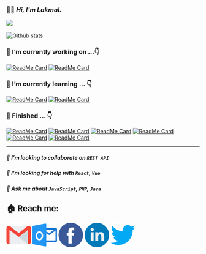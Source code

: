 ### 🙋‍♂️ ***Hi, I'm Lakmal.***
![](https://komarev.com/ghpvc/?username=Lakmal&label=PROFILE+VIEWS&color=brightgreen)

![Github stats](https://github-readme-stats.vercel.app/api?username=Lakmal98&theme=vue&show_icons=true&count_private=true&hide_title=true)

### 🔭 I’m currently working on ...👇
[![ReadMe Card](https://github-readme-stats.vercel.app/api/pin/?username=homey-lk&repo=homey-frontend&theme=vue)](https://github.com/Lakmal98/presence-web-frontend) [![ReadMe Card](https://github-readme-stats.vercel.app/api/pin/?username=homey-lk&repo=homey-backend&theme=react)](https://github.com/Lakmal98/presence-web-backend)

### 🌱 I’m currently learning ... 👇
[![ReadMe Card](https://github-readme-stats.vercel.app/api/pin/?username=Lakmal98&repo=vue-app&theme=vue)](https://github.com/Lakmal98/vue-app) [![ReadMe Card](https://github-readme-stats.vercel.app/api/pin/?username=Lakmal98&repo=ChargerRemoveAlarm&theme=algolia)](https://github.com/Lakmal98/ChargerRemoveAlarm)
### 🏁 Finished ... 👇
[![ReadMe Card](https://github-readme-stats.vercel.app/api/pin/?username=homey-lk&repo=homey-frontend&theme=vue)](https://github.com/homey-lk/homey-frontend) [![ReadMe Card](https://github-readme-stats.vercel.app/api/pin/?username=homey-lk&repo=homey-backend&theme=react)](https://github.com/homey-lk/homey-backend)
[![ReadMe Card](https://github-readme-stats.vercel.app/api/pin/?username=Lakmal98&repo=studentManagmentSystem&theme=react)](https://github.com/Lakmal98/studentManagmentSystem) [![ReadMe Card](https://github-readme-stats.vercel.app/api/pin/?username=Lakmal98&repo=yoyo&theme=buefy)](https://github.com/Lakmal98/yoyo) [![ReadMe Card](https://github-readme-stats.vercel.app/api/pin/?username=Lakmal98&repo=DailyTaskApp&theme=vue)](https://github.com/Lakmal98/DailyTaskApp) [![ReadMe Card](https://github-readme-stats.vercel.app/api/pin/?username=Lakmal98&repo=NewMail&theme=nord)](https://github.com/Lakmal98/NewMail)

------------


##### 👯 I’m looking to collaborate on `REST API`
##### 🤔 I’m looking for help with *`React`*, *`Vue`*
##### 💬 Ask me about *`JavaScript`*, *`PHP`*, *`Java`* 

## 🏠 Reach me:
[![Gmail](/images/gm.png)](mailto:lakmalepp@gmail.com)
[![HotMail](/images/hm.png)](mailto:lakmalepp@hotmail.com)
[![Facebook](/images/fb.png)](https://www.facebook.com/LakmalEpp)
[![LinkedIn](/images/li.png)](https://www.linkedin.com/in/dimuthu-lakmal-4593421a1)
[![Twitter](/images/tw.png)](https://www.twitter.com/LakmalEpp)
